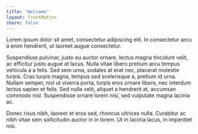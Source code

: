 ```yaml
---
title: "Welcome"
layout: frontMatter
share: false
---
```


Lorem ipsum dolor sit amet, consectetur adipiscing elit. In consectetur arcu a enim hendrerit, ut laoreet augue consectetur.

Suspendisse pulvinar, justo eu auctor ornare, lectus magna tincidunt velit, ac efficitur justo augue at lacus. Nulla vitae libero pretium arcu tempus vehicula a a felis. Sed sem urna, sodales at erat nec, placerat molestie turpis. Cras turpis magna, tempus sed scelerisque a, pretium id urna. Nullam semper, nisl ut viverra porta, turpis eros ornare libero, nec interdum lectus sapien et felis. Sed nulla velit, aliquet a hendrerit at, accumsan commodo nisl. Suspendisse ornare lorem nisi, sed vulputate magna lacinia ac.

Donec risus nibh, laoreet et eros sed, rhoncus ultrices nulla. Curabitur ac nibh vitae sem sollicitudin auctor in in lorem. Ut in lacinia lacus, in imperdiet nisi.
